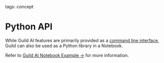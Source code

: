 tags: concept

# Python API

While Guild AI features are primarily provided as a [command line
interface](term:cli), Guild can also be used as a Python library in a
Notebook.

Refer to [Guild AI Notebook Example
->](https://github.com/guildai/guildai/tree/master/examples/hello) for
more information.
